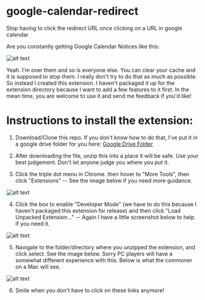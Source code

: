 # google-calendar-redirect
Stop having to click the redirect URL once clicking on a URL in google calendar

Are you constantly getting Google Calendar Notices like this:

![alt text](https://imgur.com/o8IUD8a "Google Calendar Redirect Notice")

Yeah. I'm over them and so is everyone else. You can clear your cache and it is supposed to stop them. I really don't try to do that as much as possible. So instead I created this extension. I haven't packaged it up for the extension directory because I want to add a few features to it first.  In the mean time, you are welcome to use it and send me feedback if you'd like!

# Instructions to install the extension:

1. Download/Clone this repo. If you don't know how to do that, I've put it in a google drive folder for you here: [Google Drive Folder](https://drive.google.com/file/d/1DNqhO2v6_tqij5AFnhCJTikqypXuqhQc/view)

2. After downloading the file, unzip this into a place it will be safe. Use your best judgement. Don't let anyone judge you where you put it.

3. Click the triple dot menu in Chrome. then hover to "More Tools", then click "Extensions" -- See the image below if you need more guidance.

![alt text](https://raw.github.com/nickdeckerdevs/google-calendar-redirect/support/open-extensions-in-chrome.png "Open Extension in Chrome")

4. Click the box to enable "Developer Mode" (we have to do this because I haven't packaged this extension for release) and then click "Load Unpacked Extension..." -- Again I have a little screenshot below to help if you need it.

![alt text](https://raw.github.com/nickdeckerdevs/google-calendar-redirect/support/adding-developer-mode-and-extension.png "Turn On Developer Mode and Upload Extension")

5. Navigate to the folder/directory where you unzipped the extension, and click select. See the image below. Sorry PC players will have a somewhat different experience with this. Below is what the commoner on a Mac will see.

![alt text](https://raw.github.com/nickdeckerdevs/google-calendar-redirect/support/select-extension-folder.png "Selecting The Extension Folder")

6. Smile when you don't have to click on these links anymore!

